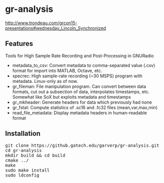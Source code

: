 # gr-analysis
http://www.trondeau.com/grcon15-presentations#wednesday_Lincoln_Synchronized
## Features
Tools for High Sample Rate Recording and Post-Processing in GNURadio
+ metadata_to_csv: Convert metadata to comma-separated value (.csv) format for import into MATLAB, Octave, etc.
+ specrec: High sample-rate recording (~30 MSPS) program with metadata. Linux-only as of now.
+ gr_fileman: File manipulation program. Can convert between data formats, cut out a subsection of data, interpolates timestamps, etc. Somewhat like SoX but exploits metadata and timestamps
+ gr_mkheader: Generate headers for data which previously had none
+ gr_fstat: Compute statistics of .sc16 and .fc32 files (mean,var,max,min)
+ read_file_metadata: Display metadata headers in human-readable format
## Installation
<pre>git clone https://github.gatech.edu/garverp/gr-analysis.git
cd gr-analysis
mkdir build && cd build
cmake ../
make
sudo make install
sudo ldconfig</pre>
